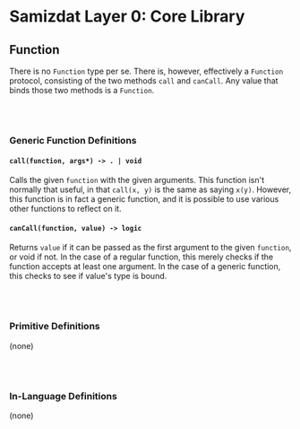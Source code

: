Samizdat Layer 0: Core Library
==============================

Function
--------

There is no `Function` type per se. There is, however, effectively a
`Function` protocol, consisting of the two methods `call` and `canCall`.
Any value that binds those two methods is a `Function`.


<br><br>
### Generic Function Definitions

#### `call(function, args*) -> . | void`

Calls the given `function` with the given arguments. This function isn't
normally that useful, in that `call(x, y)` is the same as saying `x(y)`.
However, this function is in fact a generic function, and it is possible
to use various other functions to reflect on it.

#### `canCall(function, value) -> logic`

Returns `value` if it can be passed as the first argument to the given
`function`, or void if not. In the case of a regular function, this
merely checks if the function accepts at least one argument. In the case
of a generic function, this checks to see if value's type is bound.


<br><br>
### Primitive Definitions

(none)


<br><br>
### In-Language Definitions

(none)

